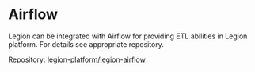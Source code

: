 # Airflow

Legion can be integrated with Airflow for providing ETL abilities in Legion platform. For details see appropriate repository.

Repository: [legion-platform/legion-airflow](https://github.com/legion-platform/legion-airflow)